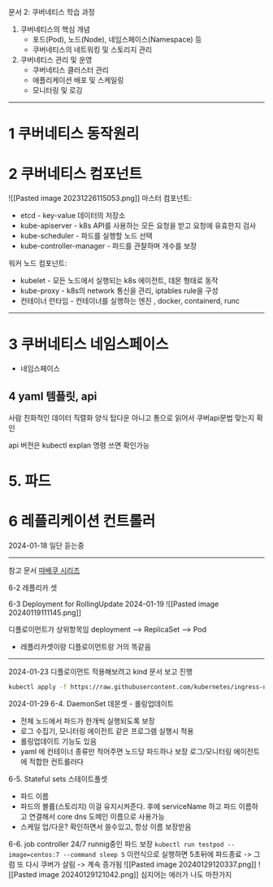 문서 2: 쿠버네티스 학습 과정
1. 쿠버네티스의 핵심 개념 
	- 포드(Pod), 노드(Node), 네임스페이스(Namespace) 등
	- 쿠버네티스의 네트워킹 및 스토리지 관리
2. 쿠버네티스 관리 및 운영
	- 쿠버네티스 클러스터 관리
	- 애플리케이션 배포 및 스케일링
	- 모니터링 및 로깅

---

# 1 쿠버네티스 동작원리

# 2 쿠버네티스 컴포넌트
![[Pasted image 20231226115053.png]]
마스터 컴포넌트:

- etcd - key-value 데이터의 저장소
- kube-apiserver - k8s API를 사용하는 모든 요청을 받고 요청에 유효한지 검사
- kube-scheduler - 파드를 실행할 노드 선택
- kube-controller-manager  - 파드를 관찰하며 개수를 보장

워커 노드 컴포넌트:

- kubelet - 모든 노드에서 실행되는 k8s 에이전트, 데몬 형태로 동작
- kube-proxy - k8s의 network 통신을 관리, iptables rule을 구성
- 컨테이너 런타임 - 컨테이너를 실행하는 엔진  , docker, containerd, runc

---
# 3 쿠버네티스 네임스페이스

- 네임스페이스

## 4 yaml 템플릿, api
사람 친화적인 데이터 직렬화 양식
탑다운 아니고 통으로 읽어서 쿠버api문법 맞는지 확인

api 버전은 kubectl explan 명령 쓰면 확인가능



# 5. 파드

# 6 레플리케이션 컨트롤러

2024-01-18
일단 듣는중


---
참고 문서
[따배쿠 시리즈](https://www.youtube.com/playlist?list=PLApuRlvrZKohaBHvXAOhUD-RxD0uQ3z0c)


6-2 레플리카 셋 

6-3 Deployment for RollingUpdate
2024-01-19
![[Pasted image 20240119111145.png]]

디플로이먼트가 상위항목임
deployment --> ReplicaSet --> Pod
- 레플리카셋이랑 디플로이먼트랑 거의 똑같음

---
2024-01-23
디플로이먼트 적용해보려고 kind 문서 보고 진행


```sh
kubectl apply -f https://raw.githubusercontent.com/kubernetes/ingress-nginx/main/deploy/static/provider/kind/deploy.yaml
```


2024-01-29
6-4. DaemonSet
데몬셋 - 롤링업데이트
- 전체 노드에서 파드가 한개씩 실행되도록 보장
- 로그 수집기, 모니터링 에이전트 같은 프로그램 실행시 적용
- 롤링업데이트 기능도 있음
- yaml 에 컨테이너 종류만 적어주면 노드당 파드하나 보장
	로그/모니터링 에이전트에 적합한 컨트롤러다


6-5. Stateful sets
스테이트풀셋
- 파드 이름
- 파드의 볼륨(스토리지)
이걸 유지시켜준다.
후에 serviceName 하고 파드 이름하고 연결해서 core dns 도메인 이름으로 사용가능
- 스케일 업/다운? 확인하면서 쓸수있고, 항상 이름 보장받음

6-6. job controller
24/7 runnig중인 파드 보장
`kubectl run testpod --image=centos:7 --command sleep 5`
이런식으로 실행하면 5초뒤에 파드종료 -> 그럼 또 다시 쿠버가 살림 -> 계속 증가됨
![[Pasted image 20240129120337.png]]
![[Pasted image 20240129121042.png]]
심지어는 에러가 나도 마찬가지
